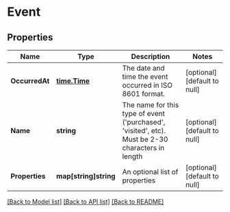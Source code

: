 # Event

## Properties
Name | Type | Description | Notes
------------ | ------------- | ------------- | -------------
**OccurredAt** | [**time.Time**](time.Time.md) | The date and time the event occurred in ISO 8601 format. | [optional] [default to null]
**Name** | **string** | The name for this type of event (&#x27;purchased&#x27;, &#x27;visited&#x27;, etc). Must be 2-30 characters in length | [optional] [default to null]
**Properties** | **map[string]string** | An optional list of properties | [optional] [default to null]

[[Back to Model list]](../README.md#documentation-for-models) [[Back to API list]](../README.md#documentation-for-api-endpoints) [[Back to README]](../README.md)

